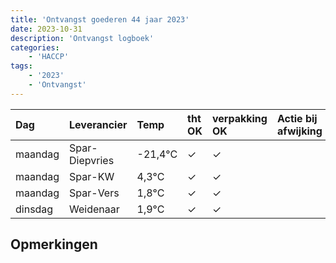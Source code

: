 ```yaml
---
title: 'Ontvangst goederen 44 jaar 2023'
date: 2023-10-31
description: 'Ontvangst logboek'
categories:
    - 'HACCP'
tags:
    - '2023'
    - 'Ontvangst'
---
```

| Dag | Leverancier | Temp | tht OK | verpakking OK | Actie bij afwijking | Controle door |
|:---|:---|:---|:---|:---|:---|:---|
| maandag | Spar-Diepvries | -21,4°C | &check; | &check; | | DPater |
| maandag | Spar-KW | 4,3°C | &check; | &check; | | DPater |
| maandag | Spar-Vers | 1,8°C | &check; | &check; | | DPater |
| dinsdag | Weidenaar | 1,9°C | &check; | &check; | | DPater |

## Opmerkingen


